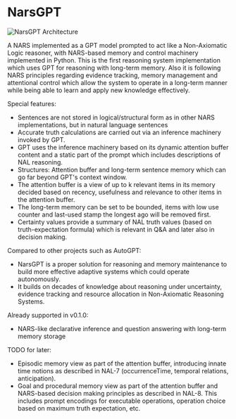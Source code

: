 # NarsGPT


![NarsGPT Architecture](https://user-images.githubusercontent.com/8284677/232365471-faa3ccaf-5078-4830-905f-e8d7d520dde6.png)


A NARS implemented as a GPT model prompted to act like a Non-Axiomatic Logic reasoner, with NARS-based memory and control machinery implemented in Python.
This is the first reasoning system implementation which uses GPT for reasoning with long-term memory. Also it is following NARS principles regarding evidence tracking, memory management and attentional control which allow the system to operate in a long-term manner while being able to learn and apply new knowledge effectively.

Special features:
- Sentences are not stored in logical/structural form as in other NARS implementations, but in natural language sentences
- Accurate truth calculations are carried out via an inference machinery invoked by GPT.
- GPT uses the inference machinery based on its dynamic attention buffer content and a static part of the prompt which includes descriptions of NAL reasoning.
- Structures: Attention buffer and long-term sentence memory which can go far beyond GPT's context window.
- The attention buffer is a view of up to k relevant items in its memory decided based on recency, usefulness and relevance to other items in the attention buffer.
- The long-term memory can be set to be bounded, items with low use counter and last-used stamp the longest ago will be removed first.
- Certainty values provide a summary of NAL truth values (based on truth-expectation formula) which is relevant in Q&A and later also in decision making.

Compared to other projects such as AutoGPT:

- NarsGPT is a proper solution for reasoning and memory maintenance to build more effective adaptive systems which could operate autonomously.
- It builds on decades of knowledge about reasoning under uncertainty, evidence tracking and resource allocation in Non-Axiomatic Reasoning Systems.

Already supported in v0.1.0:
- NARS-like declarative inference and question answering with long-term memory storage

TODO for later:

- Episodic memory view as part of the attention buffer, introducing innate time notions as described in NAL-7 (occurrenceTime, temporal relations, anticipation).
- Goal and procedural memory view as part of the attention buffer and NARS-based decision making principles as described in NAL-8. This includes prompt encodings for executable operations, operation choice based on maximum truth expectation, etc.

